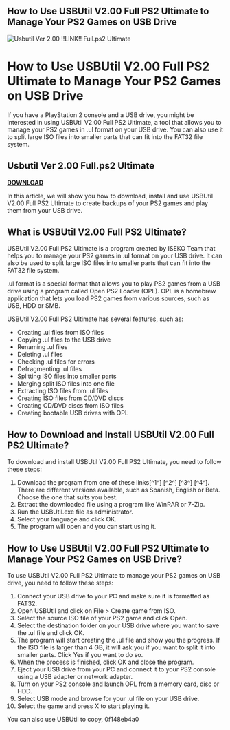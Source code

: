 ## How to Use USBUtil V2.00 Full PS2 Ultimate to Manage Your PS2 Games on USB Drive

 
![Usbutil Ver 2.00 !!LINK!! Full.ps2 Ultimate](https://encrypted-tbn2.gstatic.com/images?q=tbn:ANd9GcTkTO8FYl57ef1R74UGTOVPRZBsUXsIn1xh4GNt8bQIROW_83vr5vXkfVLs)

 
# How to Use USBUtil V2.00 Full PS2 Ultimate to Manage Your PS2 Games on USB Drive
  
If you have a PlayStation 2 console and a USB drive, you might be interested in using USBUtil V2.00 Full PS2 Ultimate, a tool that allows you to manage your PS2 games in .ul format on your USB drive. You can also use it to split large ISO files into smaller parts that can fit into the FAT32 file system.
 
## Usbutil Ver 2.00 Full.ps2 Ultimate


[**DOWNLOAD**](https://www.google.com/url?q=https%3A%2F%2Furlgoal.com%2F2tKHdI&sa=D&sntz=1&usg=AOvVaw0pEwPDGVGkQ6saEzXL9ctq)

  
In this article, we will show you how to download, install and use USBUtil V2.00 Full PS2 Ultimate to create backups of your PS2 games and play them from your USB drive.
  
## What is USBUtil V2.00 Full PS2 Ultimate?
  
USBUtil V2.00 Full PS2 Ultimate is a program created by ISEKO Team that helps you to manage your PS2 games in .ul format on your USB drive. It can also be used to split large ISO files into smaller parts that can fit into the FAT32 file system.
  
.ul format is a special format that allows you to play PS2 games from a USB drive using a program called Open PS2 Loader (OPL). OPL is a homebrew application that lets you load PS2 games from various sources, such as USB, HDD or SMB.
  
USBUtil V2.00 Full PS2 Ultimate has several features, such as:
  
- Creating .ul files from ISO files
- Copying .ul files to the USB drive
- Renaming .ul files
- Deleting .ul files
- Checking .ul files for errors
- Defragmenting .ul files
- Splitting ISO files into smaller parts
- Merging split ISO files into one file
- Extracting ISO files from .ul files
- Creating ISO files from CD/DVD discs
- Creating CD/DVD discs from ISO files
- Creating bootable USB drives with OPL

## How to Download and Install USBUtil V2.00 Full PS2 Ultimate?
  
To download and install USBUtil V2.00 Full PS2 Ultimate, you need to follow these steps:

1. Download the program from one of these links[^1^] [^2^] [^3^] [^4^]. There are different versions available, such as Spanish, English or Beta. Choose the one that suits you best.
2. Extract the downloaded file using a program like WinRAR or 7-Zip.
3. Run the USBUtil.exe file as administrator.
4. Select your language and click OK.
5. The program will open and you can start using it.

## How to Use USBUtil V2.00 Full PS2 Ultimate to Manage Your PS2 Games on USB Drive?
  
To use USBUtil V2.00 Full PS2 Ultimate to manage your PS2 games on USB drive, you need to follow these steps:

1. Connect your USB drive to your PC and make sure it is formatted as FAT32.
2. Open USBUtil and click on File > Create game from ISO.
3. Select the source ISO file of your PS2 game and click Open.
4. Select the destination folder on your USB drive where you want to save the .ul file and click OK.
5. The program will start creating the .ul file and show you the progress. If the ISO file is larger than 4 GB, it will ask you if you want to split it into smaller parts. Click Yes if you want to do so.
6. When the process is finished, click OK and close the program.
7. Eject your USB drive from your PC and connect it to your PS2 console using a USB adapter or network adapter.
8. Turn on your PS2 console and launch OPL from a memory card, disc or HDD.
9. Select USB mode and browse for your .ul file on your USB drive.
10. Select the game and press X to start playing it.

You can also use USBUtil to copy,
 0f148eb4a0
